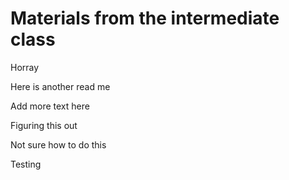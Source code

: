 
# Materials from the intermediate class

Horray

Here is another read me

Add more text here

Figuring this out

Not sure how to do this

Testing